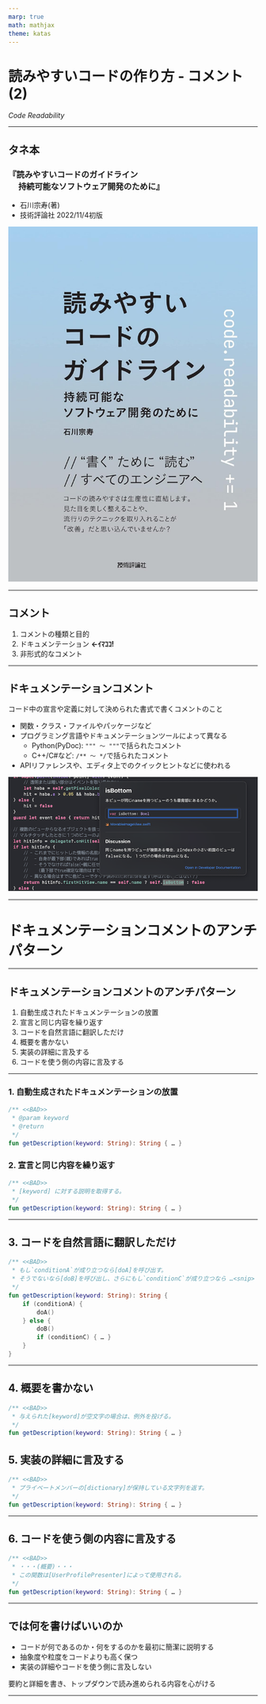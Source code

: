```yaml
---
marp: true
math: mathjax
theme: katas
---
```

<!-- 
size: 16:9
paginate: true
-->
<!-- header: 勉強会# ― エンジニアとしての解像度を高めるための勉強会-->

# 読みやすいコードの作り方 - コメント(2)

_Code Readability_

---

## タネ本

### 『読みやすいコードのガイドライン<br>　 持続可能なソフトウェア開発のために』
* 石川宗寿(著)
* 技術評論社 2022/11/4初版

![bg right:30% 90%](assets/12-book.jpg)

---

## コメント

1. コメントの種類と目的
2. ドキュメンテーション **←ｲﾏｺｺ!**
3. 非形式的なコメント

---

## ドキュメンテーションコメント

コード中の宣言や定義に対して決められた書式で書くコメントのこと

* 関数・クラス・ファイルやパッケージなど
* プログラミング言語やドキュメンテーションツールによって異なる
    * Python(PyDoc): `""" 〜 """`で括られたコメント
    * C++/C#など: `/** 〜 */`で括られたコメント
* APIリファレンスや、エディタ上でのクイックヒントなどに使われる

![center](assets/16-docucomment_swift.png)

---

# ドキュメンテーションコメントのアンチパターン

---

## ドキュメンテーションコメントのアンチパターン

1. 自動生成されたドキュメンテーションの放置
2. 宣言と同じ内容を繰り返す
3. コードを自然言語に翻訳しただけ
4. 概要を書かない
5. 実装の詳細に言及する
6. コードを使う側の内容に言及する

---

### 1. 自動生成されたドキュメンテーションの放置

```kt
/** <<BAD>>
 * @param keyword
 * @return
 */
fun getDescription(keyword: String): String { … }
```

### 2. 宣言と同じ内容を繰り返す

```kt
/** <<BAD>>
 * [keyword] に対する説明を取得する。
 */
fun getDescription(keyword: String): String { … }
```

---

## 3. コードを自然言語に翻訳しただけ

```kt
/** <<BAD>>
 * もし`conditionA`が成り立つなら[doA]を呼び出す。
 * そうでないなら[doB]を呼び出し、さらにもし`conditionC`が成り立つなら …<snip>
 */
fun getDescription(keyword: String): String {
    if (conditionA) {
        doA()
    } else {
        doB()
        if (conditionC) { … }
    }
}
```

---

## 4. 概要を書かない

```kt
/** <<BAD>>
 * 与えられた[keyword]が空文字の場合は、例外を投げる。
 */
fun getDescription(keyword: String): String { … }
```

## 5. 実装の詳細に言及する

```kt
/** <<BAD>>
 * プライベートメンバーの[dictionary]が保持している文字列を返す。
 */
fun getDescription(keyword: String): String { … }
```

---

## 6. コードを使う側の内容に言及する

```kt
/** <<BAD>>
 * ・・・(概要)・・・
 * この関数は[UserProfilePresenter]によって使用される。
 */
fun getDescription(keyword: String): String { … }
```

---

## では何を書けばいいのか

* コードが何であるのか・何をするのかを最初に簡潔に説明する
* 抽象度や粒度をコードよりも高く保つ
* 実装の詳細やコードを使う側に言及しない

要約と詳細を書き、トップダウンで読み進められる内容を心がける

---
